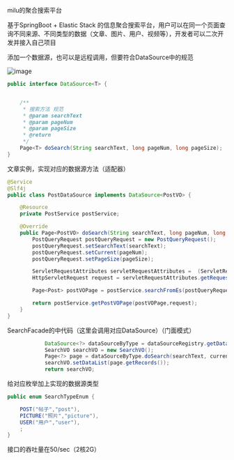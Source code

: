 milu的聚合搜索平台

基于SpringBoot + Elastic Stack 的信息聚合搜索平台，用户可以在同一个页面查询不同来源、不同类型的数据（文章、图片、用户、视频等），开发者可以二次开发并接入自己项目

添加一个数据源，也可以是远程调用，但要符合DataSource中的规范

![image](https://user-images.githubusercontent.com/91822069/230319352-8fdeecc6-845d-431e-b536-82f750c37bdc.png)

```java
public interface DataSource<T> {


    /**
     * 搜索方法 规范
     * @param searchText
     * @param pageNum
     * @param pageSize
     * @return
     */
    Page<T> doSearch(String searchText, long pageNum, long pageSize);
}
```

文章实例，实现对应的数据源方法（适配器）

```java
@Service
@Slf4j
public class PostDataSource implements DataSource<PostVO> {

    @Resource
    private PostService postService;

    @Override
    public Page<PostVO> doSearch(String searchText, long pageNum, long pageSize) {
        PostQueryRequest postQueryRequest = new PostQueryRequest();
        postQueryRequest.setSearchText(searchText);
        postQueryRequest.setCurrent(pageNum);
        postQueryRequest.setPageSize(pageSize);

        ServletRequestAttributes servletRequestAttributes =  (ServletRequestAttributes) RequestContextHolder.getRequestAttributes();
        HttpServletRequest request = servletRequestAttributes.getRequest();

        Page<Post> postVOPage = postService.searchFromEs(postQueryRequest);

        return postService.getPostVOPage(postVOPage,request);
    }
}
```

SearchFacade的中代码（这里会调用对应DataSource）（门面模式）
```java
            DataSource<?> dataSourceByType = dataSourceRegistry.getDataSourceByType(type);
            SearchVO searchVO = new SearchVO();
            Page<?> page = dataSourceByType.doSearch(searchText, current, pageSize);
            searchVO.setDataList(page.getRecords());
            return searchVO;
```
给对应枚举加上实现的数据源类型
```java
public enum SearchTypeEnum {

    POST("帖子","post"),
    PICTURE("照片","picture"),
    USER("用户","user"),
    ;
}
```
接口的吞吐量在50/sec（2核2G）


